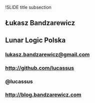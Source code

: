 !SLIDE title subsection

## Łukasz Bandzarewicz
## Lunar Logic Polska
### lukasz.bandzarewicz@gmail.com
### http://github.com/lucassus
### @lucassus
### http://blog.bandzarewicz.com
